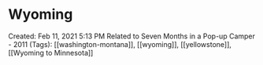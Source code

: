 # Wyoming

Created: Feb 11, 2021 5:13 PM
Related to Seven Months in a Pop-up Camper - 2011 (Tags): [[washington-montana]], [[wyoming]], [[yellowstone]], [[Wyoming to Minnesota]]